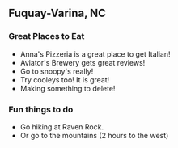## Fuquay-Varina, NC

### Great Places to Eat

- Anna's Pizzeria is a great place to get Italian!
- Aviator's Brewery gets great reviews!
- Go to snoopy's really!
- Try cooleys too! It is great!
- Making something to delete!

### Fun things to do

- Go hiking at Raven Rock.
- Or go to the mountains (2 hours to the west)
